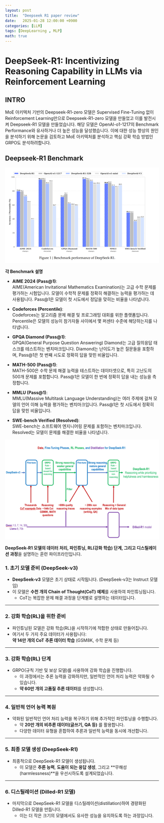 ```yaml
---
layout: post
title:  "Deepseek R1 paper review"
date:   2025-01-28 12:00:00 +0900
categories: [LLM]
tags: [DeepLearning , MLP]
math: true
---
```


# DeepSeek-R1: Incentivizing Reasoning Capability in LLMs via Reinforcement Learning

## INTRO

MoE 아키텍처 기반의 Deepseek-R1-zero 모델은 Supervised Fine-Tuning 없이 Reinforcement Learning만으로 Deepseek-R1-zero 모델을 만들었고 이를 발전시켜 Deepseek-R1 모델을 만들었습니다. 해당 모델은 OpenAI-o1-1217의 Benchmark Performance와 유사하거나 더 높은 성능을 달성했습니다. 이에 대한 성능 향상의 원인을 분석하기 위해 논문을 검토하고 MoE 아키텍처를 분석하고 핵심 강확 학습 방법인 GRPO도 분석하려합니다.

## Deepseek-R1 Benchmark 

![alt text](../assets/png/deepseek_benchmark.PNG)

**각 Benchmark 설명**  
- **AIME 2024 (Pass@1)**:  
  AIME(American Invitational Mathematics Examination)는 고급 수학 문제를 평가하는 시험입니다. 모델이 수학적 문제를 정확히 해결하는 능력을 평가하는 데 사용됩니다. Pass@1은 모델이 첫 시도에서 정답을 맞히는 비율을 나타냅니다.

- **Codeforces (Percentile)**:  
  Codeforces는 알고리즘 문제 해결 및 프로그래밍 대회를 위한 플랫폼입니다. Percentile은 모델의 성능이 참가자들 사이에서 몇 퍼센타 수준에 해당하는지를 나타냅니다.

- **GPQA Diamond (Pass@1)**:  
  GPQA(General Purpose Question Answering) Diamond는 고급 질의응답 태스크를 테스트하는 벤치마크입니다. Diamond는 난이도가 높은 질문들을 포함하며, Pass@1은 첫 번째 시도로 정확히 답을 맞힌 비율입니다.

- **MATH-500 (Pass@1)**:  
  MATH-500은 수학 문제 해결 능력을 테스트하는 데이터셋으로, 특히 고난도의 500개 문제를 포함합니다. Pass@1은 모델이 한 번에 정확히 답을 내는 성능을 측정합니다.

- **MMLU (Pass@1)**:  
  MMLU(Massive Multitask Language Understanding)는 여러 주제에 걸쳐 모델의 언어 이해 능력을 평가하는 벤치마크입니다. Pass@1은 첫 시도에서 정확히 답을 맞힌 비율입니다.

- **SWE-bench Verified (Resolved)**:  
  SWE-bench는 소프트웨어 엔지니어링 문제를 포함하는 벤치마크입니다. Resolved는 모델이 문제를 해결한 비율을 나타냅니다.

![alt text](../assets/png/train_work_flow.PNG)

**DeepSeek-R1 모델의 데이터 처리, 파인튜닝, RL(강화 학습) 단계, 그리고 디스틸레이션 과정**을 설명하는 훈련 파이프라인입니다. 

### **1. 초기 모델 준비 (DeepSeek-v3)**
- **DeepSeek-v3** 모델은 초기 상태로 시작됩니다. (DeepSeek-v3는 Instruct 모델임)
- 이 모델은 **수천 개의 Chain of Thought(CoT) 예제**를 사용하여 파인튜닝됩니다.
  - CoT는 복잡한 문제 해결 과정을 단계별로 설명하는 데이터입니다.

---

### **2. 강화 학습(RL)을 위한 준비**
- 파인튜닝된 모델은 강화 학습(RL)을 시작하기에 적합한 상태로 만들어집니다.
- 여기서 두 가지 주요 데이터가 사용됩니다:  
  **약 14만 개의 CoT 추론 데이터 학습** (GSM8K, 수학 문제 등)

---

### **3. 강화 학습(RL) 단계**
- GRPO(규칙 기반 및 보상 모델)를 사용하여 강화 학습을 진행합니다.
  - 이 과정에서는 추론 능력을 강화하지만, 일반적인 언어 처리 능력은 약화될 수 있습니다.
  - **약 60만 개의 고품질 추론 데이터**를 생성합니다.
---

### **4. 일반적 언어 능력 복원**
- 약화된 일반적인 언어 처리 능력을 복구하기 위해 추가적인 파인튜닝을 수행합니다.
  - 약 **20만 개의 비추론 데이터(글쓰기, QA 등)** 를 활용합니다.
  - 다양한 데이터 유형을 혼합하여 추론과 일반적 능력을 동시에 개선합니다.

---

### **5. 최종 모델 생성 (DeepSeek-R1)**
- 최종적으로 DeepSeek-R1 모델이 생성됩니다.
  - 이 모델은 **추론 능력**, **도움이 되는 응답 생성**, 그리고 **무해성(harmlessness)**을 우선시하도록 설계되었습니다.

---

### **6. 디스틸레이션 (Dilled-R1 모델)**
- 마지막으로 DeepSeek-R1 모델을 디스틸레이션(distillation)하여 경량화된 Dilled-R1 모델을 만듭니다.
  - 이는 더 작은 크기의 모델에서도 유사한 성능을 유지하도록 하는 과정입니다.


